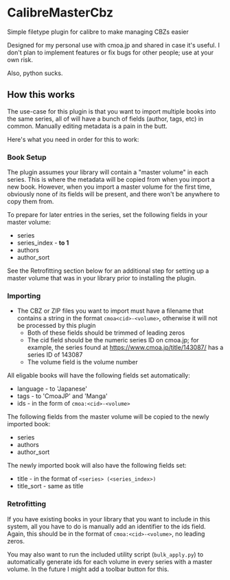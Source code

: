 # CalibreMasterCbz
Simple filetype plugin for calibre to make managing CBZs easier

Designed for my personal use with cmoa.jp and shared in case it's useful. I don't plan to implement features or fix bugs for other people; use at your own risk.

Also, python sucks.

## How this works
The use-case for this plugin is that you want to import multiple books into the same series, all of will have a bunch of fields (author, tags, etc) in common.
Manually editing metadata is a pain in the butt. 

Here's what you need in order for this to work:

### Book Setup
The plugin assumes your library will contain a "master volume" in each series. This is where the metadata will be copied from when you import a new book. However, when you import a master volume for the first time, obviously none of its fields will be present, and there won't be anywhere to copy them from. 

To prepare for later entries in the series, set the following fields in your master volume:
- series
- series_index - **to 1**
- authors
- author_sort

See the Retrofitting section below for an additional step for setting up a master volume that was in your library prior to installing the plugin.

### Importing
- The CBZ or ZIP files you want to import must have a filename that contains a string in the format `cmoa<cid>-<volume>`, otherwise it will not be processed by this plugin
	- Both of these fields should be trimmed of leading zeros
	- The cid field should be the numeric series ID on cmoa.jp; for example, the series found at https://www.cmoa.jp/title/143087/ has a series ID of 143087
	- The volume field is the volume number

All eligable books will have the following fields set automatically:
- language - to 'Japanese'
- tags - to 'CmoaJP' and 'Manga'
- ids - in the form of `cmoa:<cid>-<volume>`

The following fields from the master volume will be copied to the newly imported book:
- series
- authors
- author_sort

The newly imported book will also have the following fields set:
- title - in the format of `<series> (<series_index>)`
- title_sort - same as title

### Retrofitting
If you have existing books in your library that you want to include in this system, all you have to do is manually add an identifier to the ids field. Again, this should be in the format of `cmoa:<cid>-<volume>`, no leading zeros.

You may also want to run the included utility script (`bulk_apply.py`) to automatically generate ids for each volume in every series with a master volume. In the future I might add a toolbar button for this.
